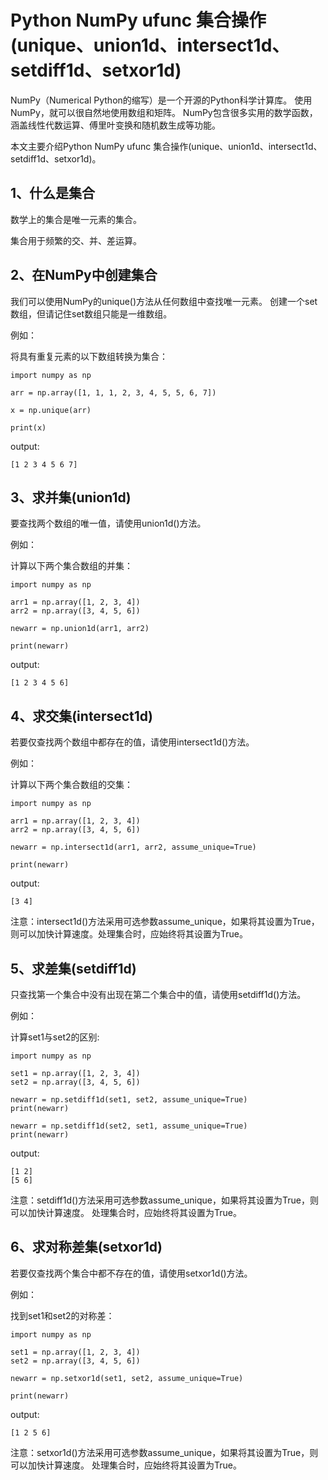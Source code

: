 # Python NumPy ufunc 集合操作(unique、union1d、intersect1d、setdiff1d、setxor1d)

NumPy（Numerical Python的缩写）是一个开源的Python科学计算库。
使用NumPy，就可以很自然地使用数组和矩阵。
NumPy包含很多实用的数学函数，涵盖线性代数运算、傅里叶变换和随机数生成等功能。

本文主要介绍Python NumPy ufunc 集合操作(unique、union1d、intersect1d、setdiff1d、setxor1d)。

## 1、什么是集合
数学上的集合是唯一元素的集合。

集合用于频繁的交、并、差运算。

## 2、在NumPy中创建集合
我们可以使用NumPy的unique()方法从任何数组中查找唯一元素。 创建一个set数组，但请记住set数组只能是一维数组。

例如：

将具有重复元素的以下数组转换为集合：
```text
import numpy as np

arr = np.array([1, 1, 1, 2, 3, 4, 5, 5, 6, 7])

x = np.unique(arr)

print(x)
```
output:
```text
[1 2 3 4 5 6 7]
```

## 3、求并集(union1d)
要查找两个数组的唯一值，请使用union1d()方法。

例如：

计算以下两个集合数组的并集：
```text
import numpy as np

arr1 = np.array([1, 2, 3, 4])
arr2 = np.array([3, 4, 5, 6])

newarr = np.union1d(arr1, arr2)

print(newarr)
```
output:
```text
[1 2 3 4 5 6]
```

## 4、求交集(intersect1d)
若要仅查找两个数组中都存在的值，请使用intersect1d()方法。

例如：

计算以下两个集合数组的交集：
```text
import numpy as np

arr1 = np.array([1, 2, 3, 4])
arr2 = np.array([3, 4, 5, 6])

newarr = np.intersect1d(arr1, arr2, assume_unique=True)

print(newarr)
```
output:
```text
[3 4]
```

注意：intersect1d()方法采用可选参数assume_unique，如果将其设置为True，则可以加快计算速度。处理集合时，应始终将其设置为True。

## 5、求差集(setdiff1d)
只查找第一个集合中没有出现在第二个集合中的值，请使用setdiff1d()方法。

例如：

计算set1与set2的区别:
```text
import numpy as np

set1 = np.array([1, 2, 3, 4])
set2 = np.array([3, 4, 5, 6])

newarr = np.setdiff1d(set1, set2, assume_unique=True)
print(newarr)

newarr = np.setdiff1d(set2, set1, assume_unique=True)
print(newarr)
```
output:
```text
[1 2]
[5 6]
```

注意：setdiff1d()方法采用可选参数assume_unique，如果将其设置为True，则可以加快计算速度。 处理集合时，应始终将其设置为True。

## 6、求对称差集(setxor1d)
若要仅查找两个集合中都不存在的值，请使用setxor1d()方法。

例如：

找到set1和set2的对称差：
```text
import numpy as np

set1 = np.array([1, 2, 3, 4])
set2 = np.array([3, 4, 5, 6])

newarr = np.setxor1d(set1, set2, assume_unique=True)

print(newarr)
```
output:
```text
[1 2 5 6]
```

注意：setxor1d()方法采用可选参数assume_unique，如果将其设置为True，则可以加快计算速度。 处理集合时，应始终将其设置为True。